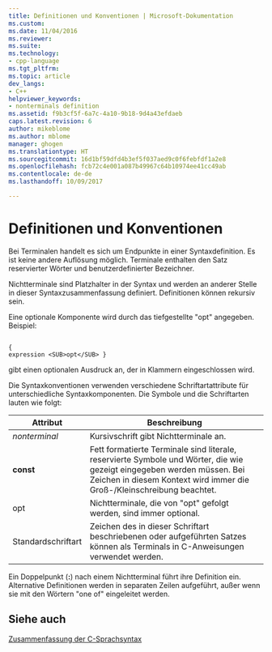 ```yaml
---
title: Definitionen und Konventionen | Microsoft-Dokumentation
ms.custom: 
ms.date: 11/04/2016
ms.reviewer: 
ms.suite: 
ms.technology:
- cpp-language
ms.tgt_pltfrm: 
ms.topic: article
dev_langs:
- C++
helpviewer_keywords:
- nonterminals definition
ms.assetid: f9b3cf5f-6a7c-4a10-9b18-9d4a43efdaeb
caps.latest.revision: 6
author: mikeblome
ms.author: mblome
manager: ghogen
ms.translationtype: HT
ms.sourcegitcommit: 16d1bf59dfd4b3ef5f037aed9c0f6febfdf1a2e8
ms.openlocfilehash: fcb72c4e001a087b49967c64b10974ee41cc49ab
ms.contentlocale: de-de
ms.lasthandoff: 10/09/2017

---
```

# <a name="definitions-and-conventions"></a>Definitionen und Konventionen
Bei Terminalen handelt es sich um Endpunkte in einer Syntaxdefinition. Es ist keine andere Auflösung möglich. Terminale enthalten den Satz reservierter Wörter und benutzerdefinierter Bezeichner.  
  
 Nichtterminale sind Platzhalter in der Syntax und werden an anderer Stelle in dieser Syntaxzusammenfassung definiert. Definitionen können rekursiv sein.  
  
 Eine optionale Komponente wird durch das tiefgestellte "opt" angegeben. Beispiel:  
  
```  
  
{  
expression <SUB>opt</SUB> }  
```  
  
 gibt einen optionalen Ausdruck an, der in Klammern eingeschlossen wird.  
  
 Die Syntaxkonventionen verwenden verschiedene Schriftartattribute für unterschiedliche Syntaxkomponenten. Die Symbole und die Schriftarten lauten wie folgt:  
  
|Attribut|Beschreibung|  
|---------------|-----------------|  
|*nonterminal*|Kursivschrift gibt Nichtterminale an.|  
|**const**|Fett formatierte Terminale sind literale, reservierte Symbole und Wörter, die wie gezeigt eingegeben werden müssen. Bei Zeichen in diesem Kontext wird immer die Groß-/Kleinschreibung beachtet.|  
|opt|Nichtterminale, die von "opt" gefolgt werden, sind immer optional.|  
|Standardschriftart|Zeichen des in dieser Schriftart beschriebenen oder aufgeführten Satzes können als Terminals in C-Anweisungen verwendet werden.|  
  
 Ein Doppelpunkt (**:**) nach einem Nichtterminal führt ihre Definition ein. Alternative Definitionen werden in separaten Zeilen aufgeführt, außer wenn sie mit den Wörtern "one of" eingeleitet werden.  
  
## <a name="see-also"></a>Siehe auch  
 [Zusammenfassung der C-Sprachsyntax](../c-language/c-language-syntax-summary.md)

